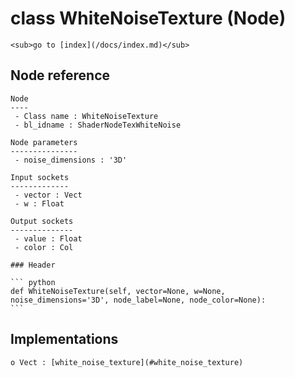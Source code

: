 # class WhiteNoiseTexture (Node)

    <sub>go to [index](/docs/index.md)</sub>
    
## Node reference

    Node
    ----
     - Class name : WhiteNoiseTexture
     - bl_idname : ShaderNodeTexWhiteNoise
    
    Node parameters
    ---------------
     - noise_dimensions : '3D'
    
    Input sockets
    -------------
     - vector : Vect
     - w : Float
    
    Output sockets
    --------------
     - value : Float
     - color : Col
    
    ### Header

    ``` python
    def WhiteNoiseTexture(self, vector=None, w=None, noise_dimensions='3D', node_label=None, node_color=None):
    ```
    
## Implementations

    o Vect : [white_noise_texture](#white_noise_texture) 
    
    